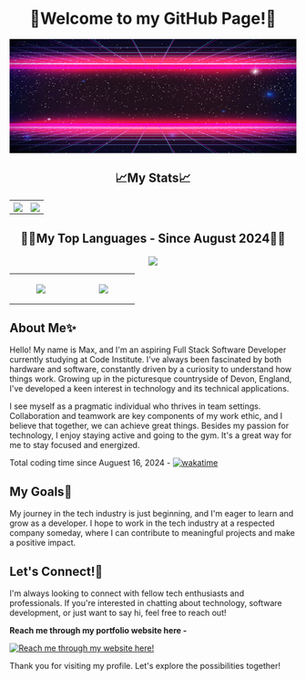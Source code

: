 <div align="center"><h1>👋Welcome to my GitHub Page!👋</h1></div>


<img width="100%" height="200" align="center" src="synthwave.jpg">

<div align="center"><h2>📈My Stats📈</h2></div>

<table>
  <tr>
    <td>
      <img height="200" align="center" src="https://github-readme-stats.vercel.app/api?username=MaxBWiseman&show_icons=true&theme=synthwave" />
    </td>
    <td>
      <img height="200" align="center" src="https://github-readme-stats.vercel.app/api/top-langs?username=MaxBWiseman&layout=donut&langs_count=8&card_width=320&show_icons=true&theme=synthwave" />
    </td>
  </tr>
</table>

<div align="center"><h2>🧑‍💻My Top Languages - Since August 2024🧑‍💻</h2></div>

<div align="center">
    <img height="200" align="center" src="https://github-readme-stats.vercel.app/api/wakatime?username=GackedShotty&show_icons=true&theme=synthwave&hide_title=True" />
  </a>
</div>

<table>
  <tr>
    <td>
      <figure><img height="400" align="center" src="https://wakatime.com/share/@GackedShotty/e8011036-c075-49cd-9550-a22ab1c37f00.svg"></img></figure>
    </td>
    <td>
      <figure><img height="400" align="center" src="https://wakatime.com/share/@GackedShotty/0771219d-8041-41a6-a4cc-ef3b8d64c43b.svg"></img></figure>
    </td>
  </tr>
</table>

## About Me✨

Hello! My name is Max, and I'm an aspiring Full Stack Software Developer currently studying at Code Institute. I've always been fascinated by both hardware and software, constantly driven by a curiosity to understand how things work. Growing up in the picturesque countryside of Devon, England, I've developed a keen interest in technology and its technical applications.

I see myself as a pragmatic individual who thrives in team settings. Collaboration and teamwork are key components of my work ethic, and I believe that together, we can achieve great things. Besides my passion for technology, I enjoy staying active and going to the gym. It's a great way for me to stay focused and energized.

Total coding time since Auguest 16, 2024 - [![wakatime](https://wakatime.com/badge/user/d85da0fd-b442-4c33-98af-3ef622520fc1.svg)](https://wakatime.com/@d85da0fd-b442-4c33-98af-3ef622520fc1)

## My Goals🌱

My journey in the tech industry is just beginning, and I'm eager to learn and grow as a developer. I hope to work in the tech industry at a respected company someday, where I can contribute to meaningful projects and make a positive impact.

## Let's Connect!👀

I'm always looking to connect with fellow tech enthusiasts and professionals. If you're interested in chatting about technology, software development, or just want to say hi, feel free to reach out!

**Reach me through my portfolio website here -** 

[![Reach me through my website here!](https://github-readme-stats.vercel.app/api/pin/?username=MaxBWiseman&repo=ResumeProject)](https://maxbwiseman.github.io/ResumeProject/)

Thank you for visiting my profile. Let's explore the possibilities together!
